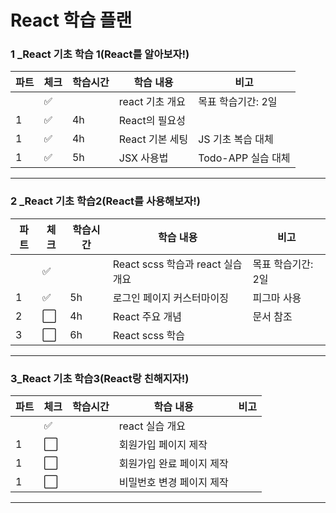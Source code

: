 # React 학습 플랜

### 1 _React 기초 학습 1(React를 알아보자!)

| 파트  | 체크                 | 학습시간 | 학습 내용       | 비고             |
| --- | ------------------ | ---- | ----------- | -------------- |
|     | :white_check_mark: |      | react 기초 개요 | 목표 학습기간: 2일    |
| 1   | :white_check_mark: | 4h   | React의 필요성  |                |
| 1   | :white_check_mark: | 4h   | React 기본 세팅 | JS 기초 복습 대체    |
| 1   | :white_check_mark: | 5h   | JSX 사용법     | Todo-APP 실습 대체 |

----

### 2 _React 기초 학습2(React를 사용해보자!)

| 파트  | 체크                   | 학습시간 | 학습 내용                      | 비고          |
| --- | -------------------- | ---- | -------------------------- | ----------- |
|     | :white_check_mark:   |      | React scss 학습과 react 실습 개요 | 목표 학습기간: 2일 |
| 1   | :white_check_mark:   | 5h   | 로그인 페이지 커스터마이징             | 피그마 사용      |
| 2   | :white_large_square: | 4h   | React 주요 개념                | 문서 참조       |
| 3   | :white_large_square: | 6h   | React scss 학습              |             |

----

### 3_React 기초 학습3(React랑 친해지자!)

| 파트  | 체크                   | 학습시간 | 학습 내용          | 비고  |
| --- | -------------------- | ---- | -------------- | --- |
|     | :white_check_mark:   |      | react 실습 개요    |     |
| 1   | :white_large_square: |      | 회원가입 페이지 제작    |     |
| 1   | :white_large_square: |      | 회원가입 완료 페이지 제작 |     |
| 1   | :white_large_square: |      | 비밀번호 변경 페이지 제작 |     |

----
